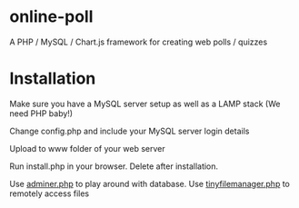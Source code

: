 # online-poll
A PHP / MySQL / Chart.js framework for creating web polls / quizzes

# Installation
Make sure you have a MySQL server setup as well as a LAMP stack (We need PHP baby!)

Change config.php and include your MySQL server login details

Upload to www folder of your web server

Run install.php in your browser. Delete after installation.

Use [adminer.php](https://www.adminer.org/) to play around with database. Use [tinyfilemanager.php](https://tinyfilemanager.github.io/) to remotely access files
